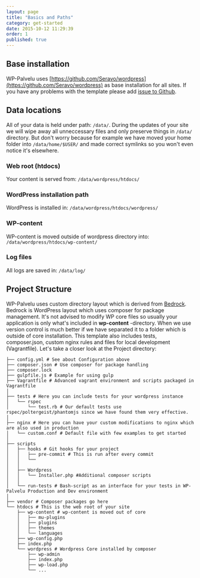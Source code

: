 ```yaml
---
layout: page
title: "Basics and Paths"
category: get-started
date: 2015-10-12 11:29:39
order: 1
published: true
---
```


## Base installation
WP-Palvelu uses [https://github.com/Seravo/wordpress](https://github.com/Seravo/wordpress) as base installation for all sites. If you have any problems with the template please add [issue to Github](https://github.com/Seravo/wordpress/issues).

## Data locations
All of your data is held under path: ```/data/```. During the updates of your site we will wipe away all unneccessary files and only preserve things in ```/data/``` directory. But don't worry because for example we have moved your home folder into ```/data/home/$USER/``` and made correct symlinks so you won't even notice it's elsewhere.

### Web root (htdocs)
Your content is served from: ```/data/wordpress/htdocs/```

### WordPress installation path

WordPress is installed in: ```/data/wordpress/htdocs/wordpress/```

### WP-content 

WP-content is moved outside of wordpress directory into: ```/data/wordpress/htdocs/wp-content/```

### Log files

All logs are saved in: ```/data/log/```

## Project Structure
WP-Palvelu uses custom directory layout which is derived from [Bedrock](https://github.com/roots/bedrock). Bedrock is WordPress layout which uses composer for package management. It's not advised to modify WP core files so usually your application is only what's included in **wp-content** -directory. When we use version control is much better if we have separated it to a folder which is outside of core installation. This template also includes tests, composer.json, custom nginx rules and files for local development (Vagrantfile). Let's take a closer look at the Project directory:

```
├── config.yml # See about Configuration above
├── composer.json # Use composer for package handling
├── composer.lock
├── gulpfile.js # Example for using gulp
├── Vagrantfile # Advanced vagrant environment and scripts packaged in Vagrantfile
│
├── tests # Here you can include tests for your wordpress instance
│   └── rspec
│       └── test.rb # Our default tests use rspec/poltergeist/phantomjs since we have found them very effective.
│
├── nginx # Here you can have your custom modifications to nginx which are also used in production
│   └── custom.conf # Default file with few examples to get started
│
├── scripts
│   ├── hooks # Git hooks for your project
│   │   ├── pre-commit # This is run after every commit
│   │   └──
│   │
│   ├── Wordpress
│   │   └── Installer.php #Additional composer scripts
│   │
│   └── run-tests # Bash-script as an interface for your tests in WP-Palvelu Production and Dev environment
│
├── vendor # Composer packages go here
└── htdocs # This is the web root of your site
    ├── wp-content # wp-content is moved out of core
    │   ├── mu-plugins
    │   ├── plugins
    │   ├── themes
    │   └── languages
    ├── wp-config.php
    ├── index.php
    └── wordpress # Wordpress Core installed by composer
        ├── wp-admin
        ├── index.php
        ├── wp-load.php
        └── ...
```

